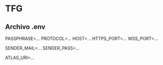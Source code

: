 # TFG

## Archivo .env

PASSPHRASE=...
PROTOCOL=...
HOST=...
HTTPS_PORT=...
WSS_PORT=...

SENDER_MAIL=...
SENDER_PASS=...

ATLAS_URI=...